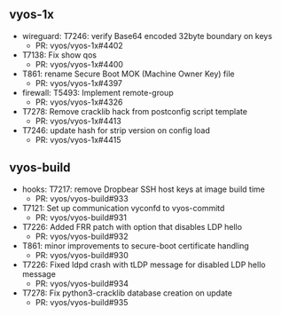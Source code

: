 ## vyos-1x
- wireguard: T7246: verify Base64 encoded 32byte boundary on keys
   - PR: vyos/vyos-1x#4402
- T7138: Fix show qos
   - PR: vyos/vyos-1x#4400
- T861: rename Secure Boot MOK (Machine Owner Key) file
   - PR: vyos/vyos-1x#4397
- firewall: T5493: Implement remote-group
   - PR: vyos/vyos-1x#4326
- T7278: Remove cracklib hack from postconfig script template
   - PR: vyos/vyos-1x#4413
- T7246: update hash for strip version on config load
   - PR: vyos/vyos-1x#4415


## vyos-build
- hooks: T7217: remove Dropbear SSH host keys at image build time
   - PR: vyos/vyos-build#933
- T7121: Set up communication vyconfd to vyos-commitd
   - PR: vyos/vyos-build#931
- T7226: Added FRR patch with option that disables LDP hello
   - PR: vyos/vyos-build#932
- T861: minor improvements to secure-boot certificate handling
   - PR: vyos/vyos-build#930
- T7226: Fixed ldpd crash with tLDP message for disabled LDP hello message
   - PR: vyos/vyos-build#934
- T7278: Fix python3-cracklib database creation on update
   - PR: vyos/vyos-build#935


